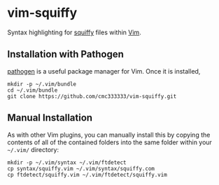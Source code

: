 # vim-squiffy

Syntax highlighting for [squiffy](http://textadventures.co.uk/squiffy) files
within [Vim](http://www.vim.org/).

## Installation with Pathogen

[pathogen](https://github.com/tpope/vim-pathogen) is a useful package manager
for Vim. Once it is installed,

```
mkdir -p ~/.vim/bundle
cd ~/.vim/bundle
git clone https://github.com/cmc333333/vim-squiffy.git
```

## Manual Installation

As with other Vim plugins, you can manually install this by copying the
contents of all of the contained folders into the same folder within your
`~/.vim/` directory:

```
mkdir -p ~/.vim/syntax ~/.vim/ftdetect
cp syntax/squiffy.vim ~/.vim/syntax/squiffy.com
cp ftdetect/squiffy.vim ~/.vim/ftdetect/squiffy.vim
```
